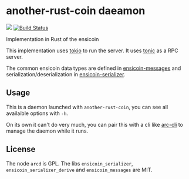# another-rust-coin daeamon
[![](https://tokei.rs/b1/github/EnsicoinDevs/arcd)](https://github.com/EnsicoinDevs/arcd)
[![Build Status](https://travis-ci.com/EnsicoinDevs/arcd.svg?branch=master)](https://travis-ci.com/EnsicoinDevs/arcd)

Implementation in Rust of the ensicoin

This implementation uses [tokio](https://tokio.rs/) to run the server. It uses [tonic](https://github.com/hyperium/tonic) as a RPC server.

The common ensicoin data types are defined in [ensicoin-messages](ensicoin-message) and serialization/deserialization in [ensicoin-serializer](ensicoin-serializer).

## Usage

This is a daemon launched with `another-rust-coin`, you can see all availaible options with `-h`.

On its own it can't do very much, you can pair this with a cli like [arc-cli](https://github.com/EnsicoinDevs/arc-cli) to manage the daemon while it runs.


## License

The node `arcd` is GPL.
The libs `ensicoin_serializer`, `ensicoin_serializer_derive` and `ensicoin_messages` are MIT.
